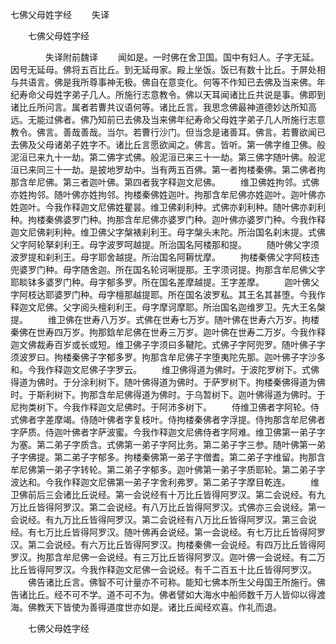   七佛父母姓字经
　　失译




　　七佛父母姓字经

　　　　失译附前魏译
　　闻如是。一时佛在舍卫国。国中有妇人。子字无延。因号无延母。佛将五百比丘。到无延母家。殿上坐饭。饭已有数十比丘。于屏处相与共语言。佛是我所尊事神无极。佛自在意变化。何等不作知已去佛及当来佛。年纪寿命父母姓字弟子几人。所施行志意教令。佛以天耳闻诸比丘共说是事。佛即到诸比丘所问言。属者若曹共议语何等。诸比丘言。我思念佛最神道德妙达所知高远。无能过佛者。佛乃知前已去佛及当来佛年纪寿命父母姓字弟子几人所施行志意教令。佛言。善哉善哉。当尔。若曹行沙门。但当念是诸善耳。佛言。若曹欲闻已去佛及父母诸弟子姓字不。诸比丘言愿欲闻之。佛言。皆听。第一佛字维卫佛。般泥洹已来九十一劫。第二佛字式佛。般泥洹已来三十一劫。第三佛字随叶佛。般泥洹已来同三十一劫。是披地罗劫中。当有两五百佛。第一者拘楼秦佛。第二佛者拘那含牟尼佛。第三者迦叶佛。第四者我字释迦文尼佛。
　　维卫佛姓拘邻。式佛亦姓拘邻。随叶佛亦姓拘邻。拘楼秦佛姓迦叶。拘那含牟尼佛亦姓迦叶。迦叶佛亦姓迦叶。今我作释迦文尼佛姓瞿昙。维卫佛刹利种。式佛亦刹利种。随叶佛亦刹利种。拘楼秦佛婆罗门种。拘那含牟尼佛亦婆罗门种。迦叶佛亦婆罗门种。今我作释迦文尼佛刹利种。维卫佛父字槃裱刹利王。母字槃头末陀。所治国名刹末提。式佛父字阿轮拏刹利王。母字波罗呵越提。所治国名阿楼那和提。
　　随叶佛父字须波罗提和刹利王。母字耶舍越提。所治国名阿耨忧摩。
　　拘楼秦佛父字阿枝违兜婆罗门种。母字随舍迦。所在国名轮诃唎提那。王字须诃提。拘那含牟尼佛父字耶睒钵多婆罗门种。母字郁多罗。所在国名差摩越提。王字差摩。
　　迦叶佛父字阿枝达耶婆罗门种。母字檀那越提耶。所在国名波罗私。其王名其甚堕。今我作释迦文尼佛。父字阅头檀刹利王。母字摩诃摩耶。所治国名迦维罗卫。先大王名槃提。
　　维卫佛在世寿八万岁。式佛在世寿七万岁。随叶佛在世寿六万岁。拘楼秦佛在世寿四万岁。拘那鋡牟尼佛在世寿三万岁。迦叶佛在世寿二万岁。今我作释迦文佛裁寿百岁或长或短。维卫佛子字须曰多鞬陀。式佛子字阿兜罗。随叶佛子字须波罗曰。拘楼秦佛子字郁多罗。拘那含牟尼佛子字堕夷陀先那。迦叶佛子字沙多和。今我作释迦文尼佛子字罗云。
　　维卫佛得道为佛时。于波陀罗树下。式佛得道为佛时。于分涂利树下。随叶佛得道为佛时。于萨罗树下。拘楼秦佛得道为佛时。于斯利树下。拘那含牟尼佛得道为佛时。于乌暂树下。迦叶佛得道为佛时。于尼拘类树下。今我作释迦文尼佛时。于阿沛多树下。
　　侍维卫佛者字阿轮。侍式佛者字差摩竭。侍随叶佛者字复枝叶。侍拘楼秦佛者字浮提。侍拘那含牟尼佛者字萨质。侍迦叶佛者字萨波蜜。今我作释迦文尼佛侍者字阿难。维卫佛第一弟子字为塞。第二弟子字质含。式佛第一弟子字阿比务。第二弟子字三参。随叶佛第一弟子字佛提。第二弟子字郁多。拘楼秦佛第一弟子字僧耆。第二弟子字维留。拘那含牟尼佛第一弟子字转轮。第二弟子字郁多。迦叶佛第一弟子字质耶轮。第二弟子字波达和。今我作释迦文尼佛第一弟子字舍利弗罗。第二弟子字摩目乾连。
　　维卫佛前后三会诸比丘说经。第一会说经有十万比丘皆得阿罗汉。第二会说经。有九万比丘皆得阿罗汉。第二会说经。有八万比丘皆得阿罗汉。式佛亦三会说经。第一会说经。有九万比丘皆得阿罗汉。第二会说经有八万比丘皆得阿罗汉。第三会说经。有七万比丘皆得阿罗汉。随叶佛再会说经。第一会说经。有七万比丘皆得阿罗汉。第二会说经。有六万比丘皆得阿罗汉。拘楼秦佛一会说经。有四万比丘皆得阿罗汉。拘那含牟尼佛一会说经。有三万比丘皆得阿罗汉。迦叶佛一会说经。有二万比丘皆得阿罗汉。今我作释迦文尼佛一会说经。有千二百五十比丘皆得阿罗汉。
　　佛告诸比丘言。佛智不可计量亦不可称。能知七佛本所生父母国王所施行。佛告诸比丘。经不可不学。道不可不为。佛者譬如大海水中船师数千万人皆仰以得渡海。佛教天下皆使为善得道度世亦如是。诸比丘闻经欢喜。作礼而退。

　　七佛父母姓字经


